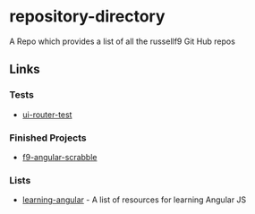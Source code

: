 # repository-directory
A Repo which provides a list of all the russellf9 Git Hub repos

## Links

### Tests

* [ui-router-test](https://github.com/russellf9/ui-router-test-)


### Finished Projects
* [f9-angular-scrabble](https://github.com/russellf9/f9-angular-scrabble)

### Lists

* [learning-angular](https://github.com/russellf9/learning-angular) - A list of resources for learning Angular JS

